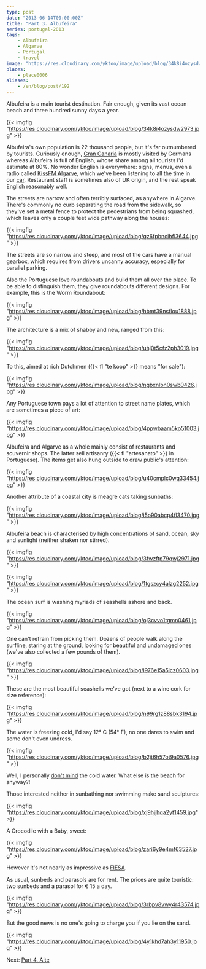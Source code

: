 ```yaml
---
type: post
date: "2013-06-14T00:00:00Z"
title: "Part 3. Albufeira"
series: portugal-2013
tags:
    - Albufeira
    - Algarve
    - Portugal
    - travel
image: "https://res.cloudinary.com/yktoo/image/upload/blog/34k8i4ozysdw2973.jpg"
places:
    - place0006
aliases:
    - /en/blog/post/192
---
```


Albufeira is a main tourist destination. Fair enough, given its vast ocean beach and three hundred sunny days a year.

{{< imgfig "https://res.cloudinary.com/yktoo/image/upload/blog/34k8i4ozysdw2973.jpg" >}}

<!--more-->

Albufeira's own population is 22 thousand people, but it's far outnumbered by tourists. Curiously enough, [Gran Canaria](ru;0148) is mostly visited by Germans whereas Albufeira is full of English, whose share among all tourists I'd estimate at 80%. No wonder English is everywhere: signs, menus, even a radio called [KissFM Algarve](http://www.kissfmalgarve.com/), which we've been listening to all the time in our [car](0191). Restaurant staff is sometimes also of UK origin, and the rest speak English reasonably well.

The streets are narrow and often terribly surfaced, as anywhere in Algarve. There's commonly no curb separating the road from the sidewalk, so they've set a metal fence to protect the pedestrians from being squashed, which leaves only a couple feet wide pathway along the houses:

{{< imgfig "https://res.cloudinary.com/yktoo/image/upload/blog/qz6fpbncihfl3644.jpg" >}}

The streets are so narrow and steep, and most of the cars have a manual gearbox, which requires from drivers uncanny accuracy, especially for parallel parking.

Also the Portuguese love roundabouts and build them all over the place. To be able to distinguish them, they give roundabouts different designs. For example, this is the Worm Roundabout:

{{< imgfig "https://res.cloudinary.com/yktoo/image/upload/blog/hbmt39nsflou1888.jpg" >}}

The architecture is a mix of shabby and new, ranged from this:

{{< imgfig "https://res.cloudinary.com/yktoo/image/upload/blog/uhj0t5cfz2ph3019.jpg" >}}

To this, aimed at rich Dutchmen ({{< fl "te koop" >}} means "for sale"):

{{< imgfig "https://res.cloudinary.com/yktoo/image/upload/blog/ngbxnlbn0swb0426.jpg" >}}

Any Portuguese town pays a lot of attention to street name plates, which are sometimes a piece of art:

{{< imgfig "https://res.cloudinary.com/yktoo/image/upload/blog/4ppwbaam5kp51003.jpg" >}}

Albufeira and Algarve as a whole mainly consist of restaurants and souvernir shops. The latter sell artisanry ({{< fl "artesanato" >}} in Portuguese). The items get also hung outside to draw public's attention:

{{< imgfig "https://res.cloudinary.com/yktoo/image/upload/blog/u40cmplc0wq33454.jpg" >}}

Another attribute of a coastal city is meagre cats taking sunbaths:

{{< imgfig "https://res.cloudinary.com/yktoo/image/upload/blog/i5o90abcp4fl3470.jpg" >}}

Albufeira beach is characterised by high concentrations of sand, ocean, sky and sunlight (neither shaken nor stirred).

{{< imgfig "https://res.cloudinary.com/yktoo/image/upload/blog/3fwzftp79qwj2971.jpg" >}}

{{< imgfig "https://res.cloudinary.com/yktoo/image/upload/blog/1tgszcy4alzg2252.jpg" >}}

The ocean surf is washing myriads of seashells ashore and back.

{{< imgfig "https://res.cloudinary.com/yktoo/image/upload/blog/oj3cvvo1tgmn0461.jpg" >}}

One can't refrain from picking them. Dozens of people walk along the surfline, staring at the ground, looking for beautiful and undamaged ones (we've also collected a few pounds of them).

{{< imgfig "https://res.cloudinary.com/yktoo/image/upload/blog/l976e15a5icz0603.jpg" >}}

These are the most beautiful seashells we've got (next to a wine cork for size reference):

{{< imgfig "https://res.cloudinary.com/yktoo/image/upload/blog/n99rg1z88sbk3194.jpg" >}}

The water is freezing cold, I'd say 12° C (54° F), no one dares to swim and some don't even undress.

{{< imgfig "https://res.cloudinary.com/yktoo/image/upload/blog/b2jt6h57ot9a0576.jpg" >}}

Well, I personally [don't mind](0171) the cold water. What else is the beach for anyway?!

Those interested neither in sunbathing nor swimming make sand sculptures:

{{< imgfig "https://res.cloudinary.com/yktoo/image/upload/blog/xj9hjjhqa2yt1459.jpg" >}}

A Crocodile with a Baby, sweet:

{{< imgfig "https://res.cloudinary.com/yktoo/image/upload/blog/zari6y9e4mf63527.jpg" >}}

However it's not nearly as impressive as [FIESA](0190).

As usual, sunbeds and parasols are for rent. The prices are quite touristic: two sunbeds and a parasol for € 15 a day.

{{< imgfig "https://res.cloudinary.com/yktoo/image/upload/blog/3rbpv8vwy4r43574.jpg" >}}

But the good news is no one's going to charge you if you lie on the sand.

{{< imgfig "https://res.cloudinary.com/yktoo/image/upload/blog/4y1khd7ah3y11950.jpg" >}}

Next: [Part 4. Alte](0193)
